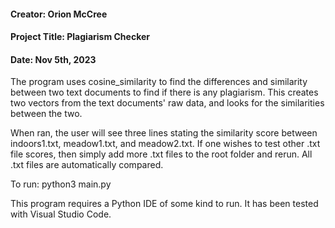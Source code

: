 #### Creator: Orion McCree

#### Project Title: Plagiarism Checker

#### Date: Nov 5th, 2023

The program uses cosine_similarity to find the differences and similarity between
two text documents to find if there is any plagiarism.
This creates two vectors from the text documents' raw data, and looks for the
similarities between the two.

When ran, the user will see three lines stating the similarity score between indoors1.txt,
meadow1.txt, and meadow2.txt. If one wishes to test other .txt file scores, then simply
add more .txt files to the root folder and rerun. All .txt files are automatically compared.

To run: python3 main.py

This program requires a Python IDE of some kind to run.
It has been tested with Visual Studio Code.